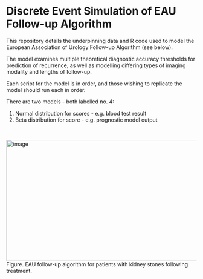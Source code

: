 # Discrete Event Simulation of EAU Follow-up Algorithm

This repository details the underpinning data and R code used to model the European Association of Urology Follow-up Algorithm (see below). <br>

The model examines multiple theoretical diagnostic accuracy thresholds for prediction of recurrence, as well as modelling differing types of imaging modality and lengths of follow-up. <br>

Each script for the model is in order, and those wishing to replicate the model should run each in order. <br>

There are two models - both labelled no. 4: <br>
1. Normal distribution for scores - e.g. blood test result <br>
2. Beta distribution for score - e.g. prognostic model output <br>
<br>

<img width="760" height="320" alt="image" src="https://github.com/user-attachments/assets/eee4aa40-d19e-4c0a-8518-ad3c1417d280" /> <br>
Figure. EAU follow-up algorithm for patients with kidney stones following treatment.

